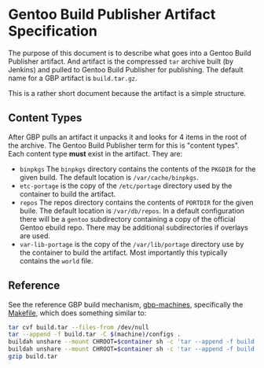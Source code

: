 # Gentoo Build Publisher Artifact Specification

The purpose of this document is to describe what goes into a Gentoo Build
Publisher artifact. And artifact is the compressed `tar` archive built (by
Jenkins) and pulled to Gentoo Build Publisher for publishing. The default name
for a GBP artifact is `build.tar.gz`.

This is a rather short document because the artifact is a simple structure.

## Content Types

After GBP pulls an artifact it unpacks it and looks for 4 items in the root of
the archive. The Gentoo Build Publisher term for this is "content types". Each
content type **must** exist in the artifact.  They are:

* `binpkgs` The `binpkgs` directory contains the contents of the `PKGDIR` for
  the given build.  The default location is `/var/cache/binpkgs`.
* `etc-portage` is the copy of the `/etc/portage` directory used by the
  container to build the artifact.
* `repos` The repos directory contains the contents of `PORTDIR` for the given
  buile. The default location is `/var/db/repos`. In a default configuration
  there will be a `gentoo` subdirectory containing a copy of the official
  Gentoo ebuild repo. There may be additional subdirectories if overlays are
  used.
* `var-lib-portage` is the copy of the `/var/lib/portage` directory use by the
  container to build the artifact. Most importantly this typically contains
  the `world` file.

## Reference

See the reference GBP build mechanism,
[gbp-machines](https://github.com/enku/gbp-machines), specifically the
[Makefile](https://github.com/enku/gbp-machines/blob/master/Makefile), which
does something similar to:

```sh
tar cvf build.tar --files-from /dev/null
tar --append -f build.tar -C $(machine)/configs .
buildah unshare --mount CHROOT=$container sh -c 'tar --append -f build.tar -C $CHROOT/var/db repos'
buildah unshare --mount CHROOT=$container sh -c 'tar --append -f build.tar -C $CHROOT/var/cache binpkgs'
gzip build.tar
```
